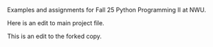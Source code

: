 Examples and assignments for Fall 25 Python Programming II at NWU.

Here is an edit to main project file.

This is an edit to the forked copy.
